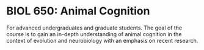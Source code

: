 # BIOL 650: Animal Cognition

For advanced undergraduates and graduate students. The goal of the course is to gain an in-depth understanding of animal cognition in the context of evolution and neurobiology with an emphasis on recent research.